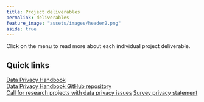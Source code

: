 ```yaml
---
title: Project deliverables
permalink: deliverables
feature_image: "assets/images/header2.png"
aside: true
---
```


Click on the menu to read more about each individual project deliverable.

## Quick links
<a href="https://utrechtuniversity.github.io/dataprivacyhandbook/" target="_blank" class="button">Data Privacy Handbook</a><br>
<a href="https://github.com/UtrechtUniversity/dataprivacyhandbook/#readme" target="_blank" class="button">Data Privacy Handbook GitHub repository</a><br>
<a href="https://utrechtuniversity.github.io/dataprivacyproject/assets/docs/Call_for_use_cases.pdf" target="_blank" class="button">Call for research projects with data privacy issues</a>
<a href="https://utrechtuniversity.github.io/dataprivacyproject/assets/docs/20220207_Privacy_statement_Data_Privacy_Survey.pdf" target="_blank" class = "button">Survey privacy statement</a>
